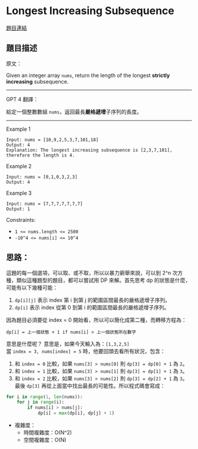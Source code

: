 # Longest Increasing Subsequence

[題目連結](https://leetcode.com/problems/longest-increasing-subsequence/description/)

## 題目描述
原文：
  
Given an integer array `nums`, return the length of the longest **strictly increasing** subsequence.

----

GPT 4 翻譯：

給定一個整數數組 `nums`，返回最長**嚴格遞增**子序列的長度。

----

Example 1
```
Input: nums = [10,9,2,5,3,7,101,18]
Output: 4
Explanation: The longest increasing subsequence is [2,3,7,101], therefore the length is 4.
```

Example 2
```
Input: nums = [0,1,0,3,2,3]
Output: 4
```

Example 3
```
Input: nums = [7,7,7,7,7,7,7]
Output: 1
```

Constraints:
* `1 <= nums.length <= 2500`
* `-10^4 <= nums[i] <= 10^4`


## 思路：

這題的每一個選項，可以取、或不取，所以以暴力窮舉來說，可以到 2^n 次方種，類似這種題型的題目，都可以嘗試用 DP 來解。首先思考 dp 的狀態是什麼，可能有以下幾種可能： 
1. `dp[i][j]` 表示 index 第 i 到第 j 的範圍區間最長的嚴格遞增子序列。
2. `dp[i]` 表示 index 從第 0 到第 i 的範圍區間最長的嚴格遞增子序列。

因為題目必須要從 index = 0 開始看，所以可以簡化成第二種，而轉移方程為：  
```
dp[i] = 上一個狀態 + 1 if nums[i] > 上一個狀態所在數字
```
意思是什麼呢？ 意思是，如果今天輸入為：`[1,3,2,5]`  
當 `index = 3, nums[index] = 5` 時，他要回頭去看所有狀況，包含：  
1. 和 `index = 0` 比較，如果 `nums[3] > nums[0]` 則 `dp[3] = dp[0] + 1` 為 `2`。  
2. 和 `index = 1` 比較，如果 `nums[3] > nums[1]` 則 `dp[3] = dp[1] + 1` 為 `3`。  
3. 和 `index = 2` 比較，如果 `nums[3] > nums[2]` 則 `dp[3] = dp[2] + 1` 為 `3`。  
最後 `dp[3]` 再從上面當中找出最長的可能性。所以程式碼會寫成：  

```python
for i in range(1, len(nums)):
    for j in range(i):
        if nums[i] > nums[j]:
            dp[i] = max(dp[i], dp[j] + 1)
```

* 複雜度：
  * 時間複雜度：O(N^2)
  * 空間複雜度：O(N)
